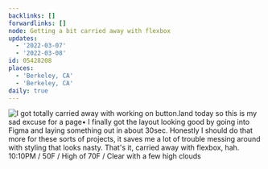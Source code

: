 ```yaml
---
backlinks: []
forwardlinks: []
node: Getting a bit carried away with flexbox
updates:
  - '2022-03-07'
  - '2022-03-08'
id: 05428208
places:
  - 'Berkeley, CA'
  - 'Berkeley, CA'
daily: true
---
```

![I got totally carried away with working on button.land today so this is my sad excuse for a page• I finally got the layout looking good by going into Figma and laying something out in about 30sec. Honestly I should do that more for these sorts of projects, it saves me a lot of trouble messing around with styling that looks nasty. That's it, carried away with flexbox, hah. 10:10PM / 50F / High of 70F / Clear with a few high clouds](images/05428208/TnPTqKauFo-daily.webp "")
